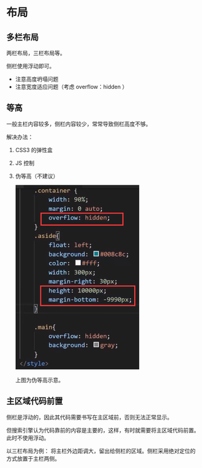 # 布局

## 多栏布局

两栏布局，三栏布局等。

侧栏使用浮动即可。

- 注意高度坍塌问题
- 注意宽度适应问题（考虑 overflow：hidden ）

## 等高

一般主栏内容较多，侧栏内容较少，常常导致侧栏高度不够。

解决办法：
1. CSS3 的弹性盒

2. JS 控制

3. 伪等高（不建议）

	![img](images/布局/clipboard.png)

	上图为伪等高示意。

## 主区域代码前置

侧栏是浮动的，因此其代码需要书写在主区域前，否则无法正常显示。

但搜索引擎认为代码靠前的内容是主要的，这样，有时就需要将主区域代码前置。
此时不使用浮动。

以三栏布局为例：
将主栏外边距调大，留出给侧栏的区域。侧栏采用绝对定位的方式放置于主栏两侧。

